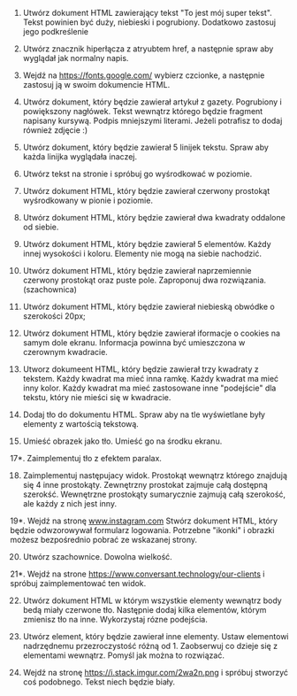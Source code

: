 1. Utwórz dokument HTML zawierający tekst "To jest mój super tekst".
Tekst powinien być duży, niebieski i pogrubiony. 
Dodatkowo zastosuj jego podkreślenie

2. Utwórz znacznik hiperłącza z atryubtem href, a następnie spraw aby wyglądał
jak normalny napis.

3. Wejdź na https://fonts.google.com/ wybierz czcionke, a
następnie zastosuj ją w swoim dokumencie HTML.

4. Utwórz dokument, który będzie zawierał artykuł z gazety.
Pogrubiony i powiększony nagłówek. 
Tekst wewnątrz którego będzie fragment napisany kursywą. 
Podpis mniejszymi literami. Jeżeli potrafisz to dodaj również
zdjęcie :)

5. Utwórz dokument, który będzie zawierał 5 linijek tekstu.
Spraw aby każda linijka wyglądała inaczej.

6. Utwórz tekst na stronie i spróbuj go wyśrodkować w poziomie.

7. Utwórz dokument HTML, który będzie zawierał czerwony prostokąt
wyśrodkowany w pionie i poziomie.

8. Utwórz dokument HTML, który będzie zawierał dwa kwadraty
oddalone od siebie.

9. Utwórz dokument HTML, który będzie zawierał 5 elementów.
Każdy innej wysokości i koloru. Elementy nie mogą na siebie nachodzić.

10. Utwórz dokument HTML, który będzie zawierał naprzemiennie
czerwony prostokąt oraz puste pole. Zaproponuj dwa rozwiązania.
(szachownica)

11. Utwórz dokument HTML, który będzie zawierał niebieską obwódke
o szerokości 20px;

12. Utwórz dokument HTML, który będzie zawierał iformacje o cookies
na samym dole ekranu. Informacja powinna być umieszczona w czerownym kwadracie.

13. Utworz dokumeent HTML, który będzie zawierał trzy kwadraty z tekstem.
Każdy kwadrat ma mieć inna ramkę. Każdy kwadrat ma mieć inny kolor.
Każdy kwadrat ma mieć zastosowane inne "podejście" dla tekstu, który
nie mieści się w kwadracie.

15. Dodaj tło do dokumentu HTML. Spraw aby na tle wyświetlane były elementy z wartością tekstową.

16. Umieść obrazek jako tło. Umieść go na środku ekranu.

17*. Zaimplementuj tło z efektem paralax.

18. Zaimplementuj następujacy widok. Prostokąt wewnątrz którego znajdują się 4 inne prostokąty. 
Zewnętrzny prostokat zajmuje całą dostępną szerokść. Wewnętrzne prostokąty sumarycznie zajmują całą
szerokość, ale każdy z nich jest inny.

19*. Wejdź na stronę www.instagram.com Stwórz dokument HTML, który będzie odwzorowywał formularz logowania.
Potrzebne "ikonki" i obrazki możesz bezpośrednio pobrać ze wskazanej strony.

20. Utwórz szachownice. Dowolna wielkość.

21*. Wejdź na strone https://www.conversant.technology/our-clients i spróbuj zaimplementować ten widok.

22. Utwórz dokument HTML w którym wszystkie elementy wewnątrz body bedą miały czerwone tło.
Następnie dodaj kilka elementów, którym zmienisz tło na inne. Wykorzystaj rózne podejścia.

23. Utwórz element, który będzie zawierał inne elementy. Ustaw elementowi nadrzędnemu przezroczystość różną 
od 1. Zaobserwuj co dzieje się z elementami wewnątrz. Pomyśl jak można to rozwiązać.

24. Wejdź na stronę https://i.stack.imgur.com/2wa2n.png i spróbuj stworzyć coś podobnego. Tekst niech
będzie biały.
